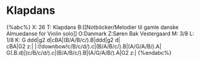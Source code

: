 # Klapdans

{%abc%}
X: 26
T: Klapdans
B:[[Notböcker/Melodier til gamle danske Almuedanse for Violin solo]]
O:Danmark
Z:Søren Bak Vestergaard
M: 3/8
L: 1/8
K: G
ddd|g2 d|cBA|(B/A/B/c/).B|ddd|g2 d|\
cBA|G2 z:| |:(!downbow!c/B/c/d/).c|(B/A/B/c/).B|(A/G/A/B/).A|\
G(.B.d)|(c/B/c/d/).c|(B/A/B/c/).B|(A/G/A/B/).A|G2 z:|
{%endabc%}
